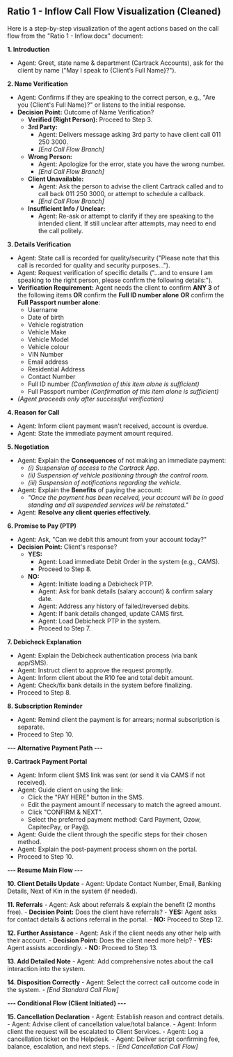 ## Ratio 1 - Inflow Call Flow Visualization (Cleaned)

Here is a step-by-step visualization of the agent actions based on the call flow from the "Ratio 1 - Inflow.docx" document:

**1. Introduction**
   - Agent: Greet, state name & department (Cartrack Accounts), ask for the client by name ("May I speak to {Client’s Full Name}?").

**2. Name Verification**
   - Agent: Confirms if they are speaking to the correct person, e.g., "Are you {Client's Full Name}?" or listens to the initial response.
   - **Decision Point:** Outcome of Name Verification?
      - **Verified (Right Person):** Proceed to Step 3.
      - **3rd Party:**
         - Agent: Delivers message asking 3rd party to have client call 011 250 3000.
         - *[End Call Flow Branch]*
      - **Wrong Person:**
         - Agent: Apologize for the error, state you have the wrong number.
         - *[End Call Flow Branch]*
      - **Client Unavailable:**
         - Agent: Ask the person to advise the client Cartrack called and to call back 011 250 3000, or attempt to schedule a callback.
         - *[End Call Flow Branch]*
      - **Insufficient Info / Unclear:**
         - Agent: Re-ask or attempt to clarify if they are speaking to the intended client. If still unclear after attempts, may need to end the call politely.

**3. Details Verification**
   - Agent: State call is recorded for quality/security ("Please note that this call is recorded for quality and security purposes...").
   - Agent: Request verification of specific details ("...and to ensure I am speaking to the right person, please confirm the following details:").
   - **Verification Requirement:** Agent needs the client to confirm **ANY 3** of the following items **OR** confirm the **Full ID number alone** **OR** confirm the **Full Passport number alone**:
      - Username
      - Date of birth
      - Vehicle registration
      - Vehicle Make
      - Vehicle Model
      - Vehicle colour
      - VIN Number
      - Email address
      - Residential Address
      - Contact Number
      - Full ID number *(Confirmation of this item alone is sufficient)*
      - Full Passport number *(Confirmation of this item alone is sufficient)*
   - *(Agent proceeds only after successful verification)*

**4. Reason for Call**
   - Agent: Inform client payment wasn't received, account is overdue.
   - Agent: State the immediate payment amount required.

**5. Negotiation**
   - Agent: Explain the **Consequences** of not making an immediate payment:
      - *(i) Suspension of access to the Cartrack App.*
      - *(ii) Suspension of vehicle positioning through the control room.*
      - *(iii) Suspension of notifications regarding the vehicle.*
   - Agent: Explain the **Benefits** of paying the account:
      - *"Once the payment has been received, your account will be in good standing and all suspended services will be reinstated."*
   - Agent: **Resolve any client queries effectively.**

**6. Promise to Pay (PTP)**
   - Agent: Ask, "Can we debit this amount from your account today?"
   - **Decision Point:** Client's response?
      - **YES:**
         - Agent: Load immediate Debit Order in the system (e.g., CAMS).
         - Proceed to Step 8.
      - **NO:**
         - Agent: Initiate loading a Debicheck PTP.
         - Agent: Ask for bank details (salary account) & confirm salary date.
         - Agent: Address any history of failed/reversed debits.
         - Agent: If bank details changed, update CAMS first.
         - Agent: Load Debicheck PTP in the system.
         - Proceed to Step 7.

**7. Debicheck Explanation**
   - Agent: Explain the Debicheck authentication process (via bank app/SMS).
   - Agent: Instruct client to approve the request promptly.
   - Agent: Inform client about the R10 fee and total debit amount.
   - Agent: Check/fix bank details in the system before finalizing.
   - Proceed to Step 8.

**8. Subscription Reminder**
   - Agent: Remind client the payment is for arrears; normal subscription is separate.
   - Proceed to Step 10.

**--- Alternative Payment Path ---**

**9. Cartrack Payment Portal**
   - Agent: Inform client SMS link was sent (or send it via CAMS if not received).
   - Agent: Guide client on using the link:
      - Click the "PAY HERE" button in the SMS.
      - Edit the payment amount if necessary to match the agreed amount.
      - Click "CONFIRM & NEXT".
      - Select the preferred payment method: Card Payment, Ozow, CapitecPay, or Pay@.
   - Agent: Guide the client through the specific steps for their chosen method.
   - Agent: Explain the post-payment process shown on the portal.
   - Proceed to Step 10.

**--- Resume Main Flow ---**

**10. Client Details Update**
    - Agent: Update Contact Number, Email, Banking Details, Next of Kin in the system (if needed).

**11. Referrals**
    - Agent: Ask about referrals & explain the benefit (2 months free).
    - **Decision Point:** Does the client have referrals?
       - **YES:** Agent asks for contact details & actions referral in the portal.
       - **NO:** Proceed to Step 12.

**12. Further Assistance**
    - Agent: Ask if the client needs any other help with their account.
    - **Decision Point:** Does the client need more help?
       - **YES:** Agent assists accordingly.
       - **NO:** Proceed to Step 13.

**13. Add Detailed Note**
    - Agent: Add comprehensive notes about the call interaction into the system.

**14. Disposition Correctly**
    - Agent: Select the correct call outcome code in the system.
    - *[End Standard Call Flow]*

**--- Conditional Flow (Client Initiated) ---**

**15. Cancellation Declaration**
    - Agent: Establish reason and contract details.
    - Agent: Advise client of cancellation value/total balance.
    - Agent: Inform client the request will be escalated to Client Services.
    - Agent: Log a cancellation ticket on the Helpdesk.
    - Agent: Deliver script confirming fee, balance, escalation, and next steps.
    - *[End Cancellation Call Flow]*
